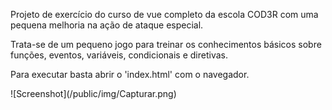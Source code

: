 <p>Projeto de exercício do curso de vue completo da escola COD3R com uma pequena melhoria na ação de ataque especial.</p>
<p>Trata-se de um pequeno jogo para treinar os conhecimentos básicos sobre funções, eventos, variáveis, condicionais e diretivas. </p>
<p>Para executar basta abrir o 'index.html' com o navegador.</p>
![Screenshot](/public/img/Capturar.png)
